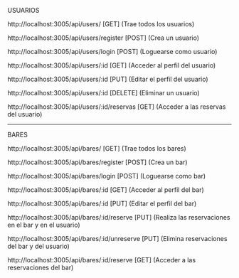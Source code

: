 USUARIOS

http://localhost:3005/api/users/ [GET] (Trae todos los usuarios)

http://localhost:3005/api/users/register [POST] (Crea un usuario)

http://localhost:3005/api/users/login [POST] (Loguearse como usuario)

http://localhost:3005/api/users/:id [GET] (Acceder al perfil del usuario)

http://localhost:3005/api/users/:id [PUT] (Editar el perfil del usuario)

http://localhost:3005/api/users/:id [DELETE] (Eliminar un usuario)

http://localhost:3005/api/users/:id/reservas [GET] (Acceder a las reservas del usuario)

*******************************************

BARES

http://localhost:3005/api/bares/ [GET] (Trae todos los bares)

http://localhost:3005/api/bares/register [POST] (Crea un bar)

http://localhost:3005/api/bares/login [POST] (Loguearse como bar)

http://localhost:3005/api/bares/:id [GET] (Acceder al perfil del bar)

http://localhost:3005/api/bares/:id [PUT] (Editar el perfil del bar)

http://localhost:3005/api/bares/:id/reserve [PUT] (Realiza las reservaciones en el bar y en el usuario)

http://localhost:3005/api/bares/:id/unreserve [PUT] (Elimina reservaciones del bar y del usuario)

http://localhost:3005/api/bares/:id/reserve [GET] (Acceder a las reservaciones del bar)


